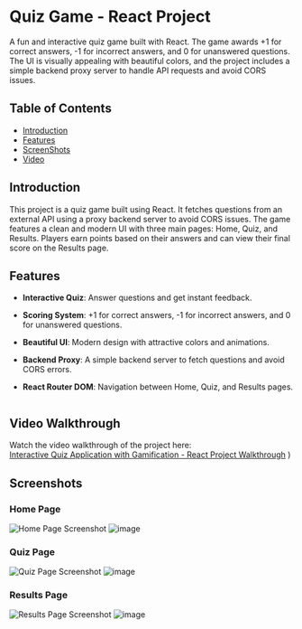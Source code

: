 
# Quiz Game - React Project

A fun and interactive quiz game built with React. The game awards +1 for correct answers, -1 for incorrect answers, and 0 for unanswered questions. The UI is visually appealing with beautiful colors, and the project includes a simple backend proxy server to handle API requests and avoid CORS issues.

## Table of Contents

- [Introduction](#introduction)
- [Features](#features)
- [ScreenShots](#screenshots)
- [Video]("video")

## Introduction

This project is a quiz game built using React. It fetches questions from an external API using a proxy backend server to avoid CORS issues. The game features a clean and modern UI with three main pages: Home, Quiz, and Results. Players earn points based on their answers and can view their final score on the Results page.

## Features

- **Interactive Quiz**: Answer questions and get instant feedback.
- **Scoring System**: +1 for correct answers, -1 for incorrect answers, and 0 for unanswered questions.
- **Beautiful UI**: Modern design with attractive colors and animations.
- **Backend Proxy**: A simple backend server to fetch questions and avoid CORS errors.
- **React Router DOM**: Navigation between Home, Quiz, and Results pages.

  ```

  ```
## Video Walkthrough

Watch the video walkthrough of the project here:  
[Interactive Quiz Application with Gamification - React Project Walkthrough](https://drive.google.com/file/d/1LpuH2aEGRVkeBht751Ca3KrnA9CRiRg6/view?usp=drivesdk)
)


## Screenshots

### Home Page

![Home Page Screenshot](./src/assests/home.png)
![image](https://github.com/user-attachments/assets/a0caefa8-9090-4091-9d54-203f85579693)


### Quiz Page

![Quiz Page Screenshot](./src/assests/quiz.png)
![image](https://github.com/user-attachments/assets/f9615b57-5257-4785-be31-0a00d1c220f9)


### Results Page

![Results Page Screenshot](./src/assests/result.png)
![image](https://github.com/user-attachments/assets/80324a39-0b93-4063-946d-67fe44b502ef)


```

```
